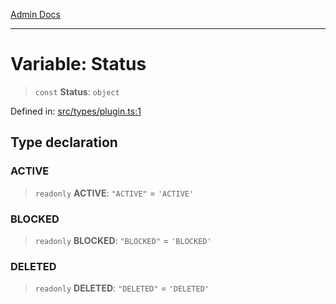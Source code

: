 [Admin Docs](/)

***

# Variable: Status

> `const` **Status**: `object`

Defined in: [src/types/plugin.ts:1](https://github.com/PalisadoesFoundation/talawa-admin/blob/main/src/types/plugin.ts#L1)

## Type declaration

### ACTIVE

> `readonly` **ACTIVE**: `"ACTIVE"` = `'ACTIVE'`

### BLOCKED

> `readonly` **BLOCKED**: `"BLOCKED"` = `'BLOCKED'`

### DELETED

> `readonly` **DELETED**: `"DELETED"` = `'DELETED'`
